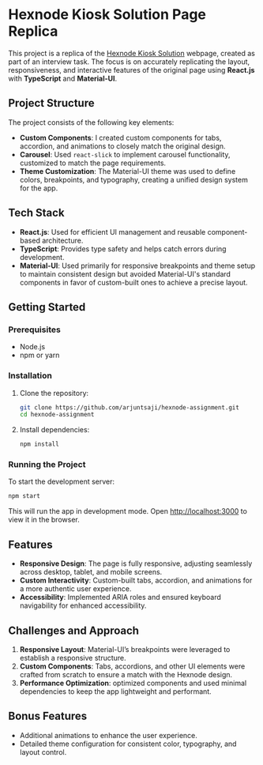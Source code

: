 # Hexnode Kiosk Solution Page Replica

This project is a replica of the [Hexnode Kiosk Solution](https://www.hexnode.com/solutions/hexnode-kiosk/) webpage, created as part of an interview task. The focus is on accurately replicating the layout, responsiveness, and interactive features of the original page using **React.js** with **TypeScript** and **Material-UI**.

## Project Structure

The project consists of the following key elements:

- **Custom Components**: I created custom components for tabs, accordion, and animations to closely match the original design.
- **Carousel**: Used `react-slick` to implement carousel functionality, customized to match the page requirements.
- **Theme Customization**: The Material-UI theme was used to define colors, breakpoints, and typography, creating a unified design system for the app.

## Tech Stack

- **React.js**: Used for efficient UI management and reusable component-based architecture.
- **TypeScript**: Provides type safety and helps catch errors during development.
- **Material-UI**: Used primarily for responsive breakpoints and theme setup to maintain consistent design but avoided Material-UI's standard components in favor of custom-built ones to achieve a precise layout.

## Getting Started

### Prerequisites

- Node.js
- npm or yarn

### Installation

1. Clone the repository:

   ```bash
   git clone https://github.com/arjuntsaji/hexnode-assignment.git
   cd hexnode-assignment
   ```

2. Install dependencies:
   ```bash
   npm install
   ```

### Running the Project

To start the development server:

```bash
npm start
```

This will run the app in development mode. Open [http://localhost:3000](http://localhost:3000) to view it in the browser.

## Features

- **Responsive Design**: The page is fully responsive, adjusting seamlessly across desktop, tablet, and mobile screens.
- **Custom Interactivity**: Custom-built tabs, accordion, and animations for a more authentic user experience.
- **Accessibility**: Implemented ARIA roles and ensured keyboard navigability for enhanced accessibility.

## Challenges and Approach

1. **Responsive Layout**: Material-UI’s breakpoints were leveraged to establish a responsive structure.
2. **Custom Components**: Tabs, accordions, and other UI elements were crafted from scratch to ensure a match with the Hexnode design.
3. **Performance Optimization**: optimized components and used minimal dependencies to keep the app lightweight and performant.

## Bonus Features

- Additional animations to enhance the user experience.
- Detailed theme configuration for consistent color, typography, and layout control.
